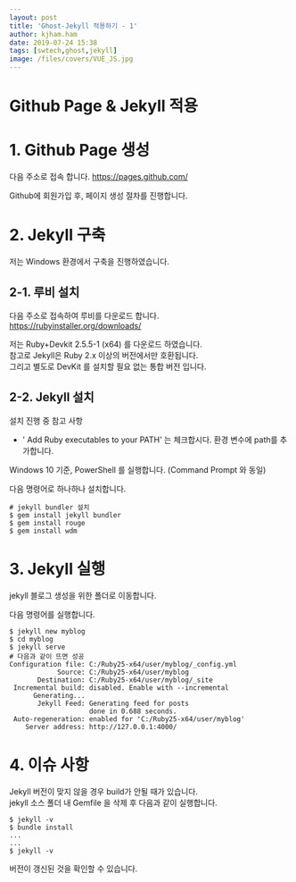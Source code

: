 ```yaml
---
layout: post
title: 'Ghost-Jekyll 적용하기 - 1'
author: kjham.ham
date: 2019-07-24 15:38
tags: [swtech,ghost,jekyll]
image: /files/covers/VUE_JS.jpg
---
```


# Github Page & Jekyll 적용

# 1. Github Page 생성

다음 주소로 접속 합니다.
https://pages.github.com/

Github에 회원가입 후, 페이지 생성 절차를 진행합니다.

# 2. Jekyll 구축

저는 Windows 환경에서 구축을 진행하였습니다.

## 2-1. 루비 설치

다음 주소로 접속하여 루비를 다운로드 합니다.  
https://rubyinstaller.org/downloads/

저는 Ruby+Devkit 2.5.5-1 (x64) 를 다운로드 하였습니다.  
참고로 Jekyll은 Ruby 2.x 이상의 버전에서만 호환됩니다.  
그리고 별도로 DevKit 를 설치할 필요 없는 통합 버전 입니다.  

## 2-2. Jekyll 설치
설치 진행 중 참고 사항  
- ' Add Ruby executables to your PATH' 는 체크합시다. 환경 변수에 path를 추가합니다.  

Windows 10 기준, PowerShell 를 실행합니다. (Command Prompt 와 동일)  

다음 명령어로 하나하나 설치합니다.
~~~shell
# jekyll bundler 설치
$ gem install jekyll bundler
$ gem install rouge
$ gem install wdm
~~~

# 3. Jekyll 실행
jekyll 블로그 생성을 위한 폴더로 이동합니다.

다음 명령어를 실행합니다.
~~~shell
$ jekyll new myblog
$ cd myblog
$ jekyll serve
# 다음과 같이 뜨면 성공
Configuration file: C:/Ruby25-x64/user/myblog/_config.yml
            Source: C:/Ruby25-x64/user/myblog
       Destination: C:/Ruby25-x64/user/myblog/_site
 Incremental build: disabled. Enable with --incremental
      Generating...
       Jekyll Feed: Generating feed for posts
                    done in 0.688 seconds.
 Auto-regeneration: enabled for 'C:/Ruby25-x64/user/myblog'
    Server address: http://127.0.0.1:4000/
~~~

# 4. 이슈 사항
Jekyll 버전이 맞지 않을 경우 build가 안될 때가 있습니다.  
jekyll 소스 폴더 내 Gemfile 을 삭제 후 다음과 같이 실행합니다.
~~~shell
$ jekyll -v
$ bundle install 
...
...
$ jekyll -v
~~~
버전이 갱신된 것을 확인할 수 있습니다.
